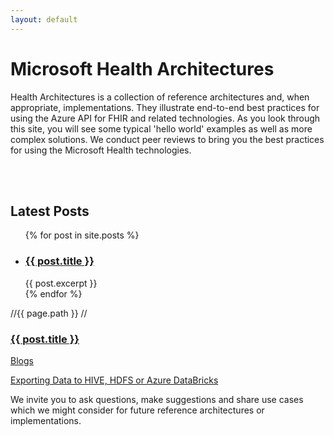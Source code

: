 ```yaml
---
layout: default
---
```


# Microsoft Health Architectures 
Health Architectures is a collection of reference architectures and, when appropriate, implementations. They illustrate end-to-end best practices for using the Azure API for FHIR and related technologies.  As you look through this site, you will see some typical 'hello world' examples as well as more complex solutions. We conduct peer reviews to bring you the best practices for using the Microsoft Health technologies. 

<br>
</br>

<h2>Latest Posts</h2>

<ul>
  {% for post in site.posts %}
    <li>
      <h3><a href="{{ page.path }}">{{ post.title }}</a></h3> 
          {{ post.excerpt }}
    </li>
  {% endfor %}
</ul>

//{{ page.path }}
//      <h3><a href="{{ post.url }}">{{ post.title }}</a></h3> 


[Blogs](./_posts/blog.html)

[Exporting Data to HIVE, HDFS or Azure DataBricks](./_posts/2020-07-24-exportingDataToHive)




We invite you to ask questions, make suggestions and share use cases which we might consider for future reference architectures or implementations.
